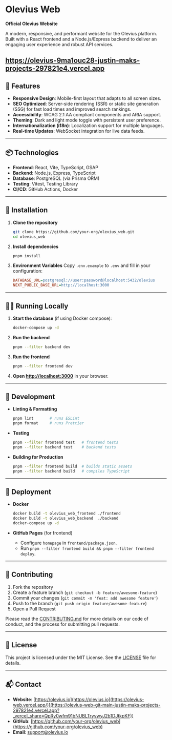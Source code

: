 # Olevius Web

**Official Olevius Website** 

A modern, responsive, and performant website for the Olevius platform. Built with a React frontend and a Node.js/Express backend to deliver an engaging user experience and robust API services.

[https://olevius-9ma1ouc28-justin-maks-projects-297821e4.vercel.app
](https://olevius-web-git-main-justin-maks-projects-297821e4.vercel.app?_vercel_share=QpRy0wfm91bNUBLTryvwyJ2b1DJtkpKF)
---

## 🚀 Features

-   **Responsive Design**: Mobile-first layout that adapts to all screen sizes.
-   **SEO Optimized**: Server-side rendering (SSR) or static site generation (SSG) for fast load times and improved search rankings.
-   **Accessibility**: WCAG 2.1 AA compliant components and ARIA support.
-   **Theming**: Dark and light mode toggle with persistent user preference.
-   **Internationalization (i18n)**: Localization support for multiple languages.
-   **Real-time Updates**: WebSocket integration for live data feeds.

---

## 📦 Technologies

-   **Frontend**: React, Vite, TypeScript, GSAP
-   **Backend**: Node.js, Express, TypeScript
-   **Database**: PostgreSQL (via Prisma ORM)
-   **Testing**: Vitest, Testing Library
-   **CI/CD**: GitHub Actions, Docker

---

## 💾 Installation

1. **Clone the repository**

    ```bash
    git clone https://github.com/your-org/olevius_web.git
    cd olevius_web
    ```

2. **Install dependencies**

    ```bash
    pnpm install
    ```

3. **Environment Variables**
   Copy `.env.example` to `.env` and fill in your configuration:

    ```ini
    DATABASE_URL=postgresql://user:password@localhost:5432/olevius
    NEXT_PUBLIC_BASE_URL=http://localhost:3000
    ```

---

## 🏃‍♂️ Running Locally

1. **Start the database** (if using Docker compose):

    ```bash
    docker-compose up -d
    ```

2. **Run the backend**

    ```bash
    pnpm --filter backend dev
    ```

3. **Run the frontend**

    ```bash
    pnpm --filter frontend dev
    ```

4. **Open [http://localhost:3000](http://localhost:3000)** in your browser.

---

## 🔧 Development

-   **Linting & Formatting**

    ```bash
    pnpm lint       # runs ESLint
    pnpm format     # runs Prettier
    ```

-   **Testing**

    ```bash
    pnpm --filter frontend test   # frontend tests
    pnpm --filter backend test    # backend tests
    ```

-   **Building for Production**

    ```bash
    pnpm --filter frontend build  # builds static assets
    pnpm --filter backend build   # compiles TypeScript
    ```

---

## 🚢 Deployment

-   **Docker**

    ```bash
    docker build -t olevius_web_frontend ./frontend
    docker build -t olevius_web_backend  ./backend
    docker-compose up -d
    ```

-   **GitHub Pages** (for frontend)

    -   Configure `homepage` in `frontend/package.json`.
    -   Run `pnpm --filter frontend build && pnpm --filter frontend deploy`.

---

## 🤝 Contributing

1. Fork the repository
2. Create a feature branch (`git checkout -b feature/awesome-feature`)
3. Commit your changes (`git commit -m 'feat: add awesome feature'`)
4. Push to the branch (`git push origin feature/awesome-feature`)
5. Open a Pull Request

Please read the [CONTRIBUTING.md](CONTRIBUTING.md) for more details on our code of conduct, and the process for submitting pull requests.

---

## 📄 License

This project is licensed under the MIT License. See the [LICENSE](LICENSE) file for details.

---

## 📬 Contact

-   **Website**: [https://olevius.io](https://olevius.io](https://olevius-web.vercel.app/)](https://olevius-web-git-main-justin-maks-projects-297821e4.vercel.app?_vercel_share=QpRy0wfm91bNUBLTryvwyJ2b1DJtkpKF)]
-   **GitHub**: [https://github.com/your-org/olevius_web](https://github.com/your-org/olevius_web)
-   **Email**: [support@olevius.io](mailto:support@olevius.io)
